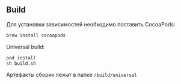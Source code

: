 ## Build

Для установки зависимостей необходимо поставить CocoaPods:

```sh
brew install cocoapods
```

Universal build:

```sh
pod install
sh build.sh
```

Артефакты сборик лежат в папке `/build/universal`
